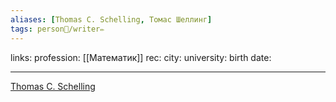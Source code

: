 ```yaml
---
aliases: [Thomas C. Schelling, Томас Шеллинг]
tags: person👤/writer✏️
---
```

links:
profession: [[Математик]]
rec:
city: 
university: 
birth date: 

---

[Thomas C. Schelling](https://www.goodreads.com/author/show/65915.Thomas_C_Schelling?from_search=true&from_srp=true)
